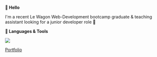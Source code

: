 **👋 Hello**

I'm a recent Le Wagon Web-Development bootcamp graduate & teaching assistant looking for a junior developer role 🚀

**🧰 Languages & Tools**

<p align="left">
  <a href="https://skillicons.dev">
    <img src="https://skillicons.dev/icons?i=js,html,css,ruby,rails,figma,heroku,bootstrap,git,github,react,tailwind" />
  </a>
</p>

<a href="https://hireland95.github.io/profile">Portfolio</a>





